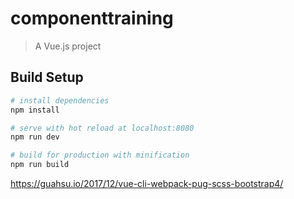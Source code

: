 # componenttraining

> A Vue.js project

## Build Setup

``` bash
# install dependencies
npm install

# serve with hot reload at localhost:8080
npm run dev

# build for production with minification
npm run build
```
https://guahsu.io/2017/12/vue-cli-webpack-pug-scss-bootstrap4/
